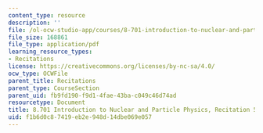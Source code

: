 ```yaml
---
content_type: resource
description: ''
file: /ol-ocw-studio-app/courses/8-701-introduction-to-nuclear-and-particle-physics-fall-2020/f1b6d0c87419eb2e948d14dbe069e057_MIT8_701f20_rec5_soln.pdf
file_size: 168861
file_type: application/pdf
learning_resource_types:
- Recitations
license: https://creativecommons.org/licenses/by-nc-sa/4.0/
ocw_type: OCWFile
parent_title: Recitations
parent_type: CourseSection
parent_uid: fb9fd190-f9d1-4fae-43ba-c049c46d74ad
resourcetype: Document
title: 8.701 Introduction to Nuclear and Particle Physics, Recitation 5 Solutions
uid: f1b6d0c8-7419-eb2e-948d-14dbe069e057
---
```

